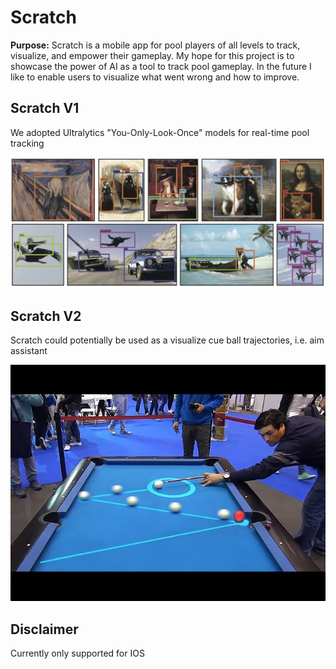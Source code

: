 # Scratch
**Purpose:** Scratch is a mobile app for pool players of all levels to track, visualize, and empower their gameplay. 
My hope for this project is to showcase the power of AI as a tool to track pool gameplay. 
In the future I like to enable users to visualize what went wrong and how to improve.

## Scratch V1
We adopted Ultralytics "You-Only-Look-Once" models for real-time pool tracking 

![alt text](assets/figures/yolo_examples.png)

## Scratch V2
Scratch could potentially be used as a visualize cue ball trajectories, i.e. aim assistant<br>

![alt text](assets/figures/future_goal.jpg)

## Disclaimer
Currently only supported for IOS
